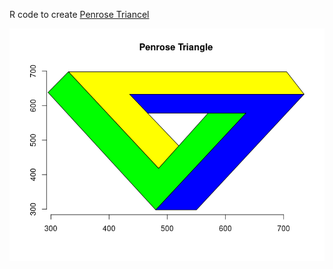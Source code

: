 R code to create [Penrose Triancel](https://en.wikipedia.org/wiki/Penrose_triangle)

![Penrose Triangle](penrose_triangle.png "Penrose Triangle")
